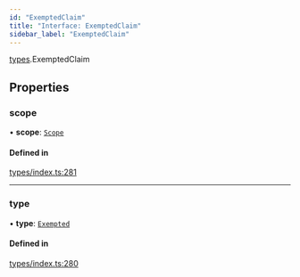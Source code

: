 ```yaml
---
id: "ExemptedClaim"
title: "Interface: ExemptedClaim"
sidebar_label: "ExemptedClaim"
---
```


[types](../../../modules/Types/Types.md).ExemptedClaim

## Properties

### scope

• **scope**: [`Scope`](../Scope/Scope.md)

#### Defined in

[types/index.ts:281](https://github.com/PolymeshAssociation/polymesh-sdk/blob/daafaa68f/src/types/index.ts#L281)

___

### type

• **type**: [`Exempted`](../../../enums/Types/ClaimType/ClaimType.md#exempted)

#### Defined in

[types/index.ts:280](https://github.com/PolymeshAssociation/polymesh-sdk/blob/daafaa68f/src/types/index.ts#L280)
